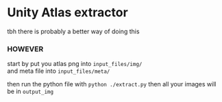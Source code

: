 # Unity Atlas extractor

tbh there is probably a better way of doing this
### HOWEVER
start by put you atlas png into `input_files/img/`  
and meta file into `input_files/meta/`

then run the python file with `python ./extract.py`
then all your images will be in `output_img`